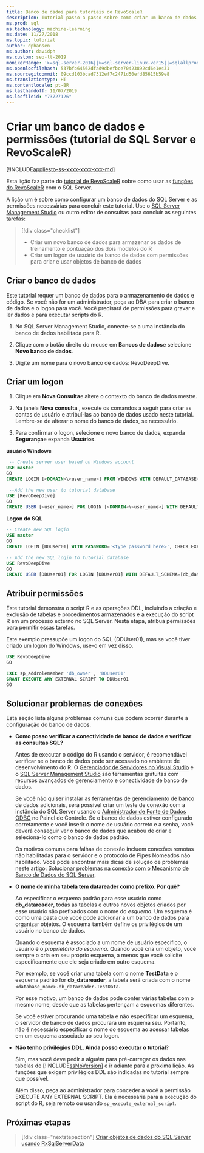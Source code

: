 ```yaml
---
title: Banco de dados para tutoriais do RevoScaleR
description: Tutorial passo a passo sobre como criar um banco de dados do SQL Server para tutoriais de R.
ms.prod: sql
ms.technology: machine-learning
ms.date: 11/27/2018
ms.topic: tutorial
author: dphansen
ms.author: davidph
ms.custom: seo-lt-2019
monikerRange: '>=sql-server-2016||>=sql-server-linux-ver15||=sqlallproducts-allversions'
ms.openlocfilehash: 537bfb64562dfad9dbefbce70423892cd6e1e431
ms.sourcegitcommit: 09ccd103bcad7312ef7c2471d50efd85615b59e8
ms.translationtype: HT
ms.contentlocale: pt-BR
ms.lasthandoff: 11/07/2019
ms.locfileid: "73727126"
---
```

# <a name="create-a-database-and-permissions-sql-server-and-revoscaler-tutorial"></a>Criar um banco de dados e permissões (tutorial de SQL Server e RevoScaleR)
[!INCLUDE[appliesto-ss-xxxx-xxxx-xxx-md](../../includes/appliesto-ss-xxxx-xxxx-xxx-md.md)]

Esta lição faz parte do [tutorial de RevoScaleR](deepdive-data-science-deep-dive-using-the-revoscaler-packages.md) sobre como usar as [funções do RevoScaleR](https://docs.microsoft.com/machine-learning-server/r-reference/revoscaler/revoscaler) com o SQL Server.

A lição um é sobre como configurar um banco de dados do SQL Server e as permissões necessárias para concluir este tutorial. Use o [SQL Server Management Studio](https://docs.microsoft.com/sql/ssms/download-sql-server-management-studio-ssms) ou outro editor de consultas para concluir as seguintes tarefas:

> [!div class="checklist"]
> * Criar um novo banco de dados para armazenar os dados de treinamento e pontuação dos dois modelos do R
> * Criar um logon de usuário de banco de dados com permissões para criar e usar objetos de banco de dados
  
## <a name="create-the-database"></a>Criar o banco de dados

Este tutorial requer um banco de dados para o armazenamento de dados e código. Se você não for um administrador, peça ao DBA para criar o banco de dados e o logon para você. Você precisará de permissões para gravar e ler dados e para executar scripts do R.

1. No SQL Server Management Studio, conecte-se a uma instância do banco de dados habilitada para R.

2. Clique com o botão direito do mouse em **Bancos de dados**e selecione **Novo banco de dados**.
  
2. Digite um nome para o novo banco de dados: RevoDeepDive.
  

## <a name="create-a-login"></a>Criar um logon
  
1. Clique em **Nova Consulta**e altere o contexto do banco de dados mestre.
  
2. Na janela **Nova consulta** , execute os comandos a seguir para criar as contas de usuário e atribuí-las ao banco de dados usado neste tutorial. Lembre-se de alterar o nome do banco de dados, se necessário.

3. Para confirmar o logon, selecione o novo banco de dados, expanda **Segurança**e expanda **Usuários**.
  
**usuário Windows**
  
```sql
 -- Create server user based on Windows account
USE master
GO
CREATE LOGIN [<DOMAIN>\<user_name>] FROM WINDOWS WITH DEFAULT_DATABASE=[RevoDeepDive]

 --Add the new user to tutorial database
USE [RevoDeepDive]
GO
CREATE USER [<user_name>] FOR LOGIN [<DOMAIN>\<user_name>] WITH DEFAULT_SCHEMA=[db_datareader]
```

**Logon do SQL**

```sql
-- Create new SQL login
USE master
GO
CREATE LOGIN [DDUser01] WITH PASSWORD='<type password here>', CHECK_EXPIRATION=OFF, CHECK_POLICY=OFF;

-- Add the new SQL login to tutorial database
USE RevoDeepDive
GO
CREATE USER [DDUser01] FOR LOGIN [DDUser01] WITH DEFAULT_SCHEMA=[db_datareader]
```

## <a name="assign-permissions"></a>Atribuir permissões

Este tutorial demonstra o script R e as operações DDL, incluindo a criação e exclusão de tabelas e procedimentos armazenados e a execução do script R em um processo externo no SQL Server. Nesta etapa, atribua permissões para permitir essas tarefas.

Este exemplo pressupõe um logon do SQL (DDUser01), mas se você tiver criado um logon do Windows, use-o em vez disso.

```sql
USE RevoDeepDive
GO

EXEC sp_addrolemember 'db_owner', 'DDUser01'
GRANT EXECUTE ANY EXTERNAL SCRIPT TO DDUser01
GO
```

## <a name="troubleshoot-connections"></a>Solucionar problemas de conexões

Esta seção lista alguns problemas comuns que podem ocorrer durante a configuração do banco de dados.

- **Como posso verificar a conectividade de banco de dados e verificar as consultas SQL?**
  
    Antes de executar o código do R usando o servidor, é recomendável verificar se o banco de dados pode ser acessado no ambiente de desenvolvimento do R. O [Gerenciador de Servidores no Visual Studio](https://docs.microsoft.com/previous-versions/x603htbk(v=vs.140)) e o [SQL Server Management Studio](../../ssms/download-sql-server-management-studio-ssms.md) são ferramentas gratuitas com recursos avançados de gerenciamento e conectividade de banco de dados.
  
    Se você não quiser instalar as ferramentas de gerenciamento de banco de dados adicionais, será possível criar um teste de conexão com a instância do SQL Server usando o [Administrador de Fonte de Dados ODBC](https://docs.microsoft.com/sql/odbc/admin/odbc-data-source-administrator?view=sql-server-2017) no Painel de Controle. Se o banco de dados estiver configurado corretamente e você inserir o nome de usuário correto e a senha, você deverá conseguir ver o banco de dados que acabou de criar e selecioná-lo como o banco de dados padrão.
  
    Os motivos comuns para falhas de conexão incluem conexões remotas não habilitadas para o servidor e o protocolo de Pipes Nomeados não habilitado. Você pode encontrar mais dicas de solução de problemas neste artigo: [Solucionar problemas na conexão com o Mecanismo de Banco de Dados do SQL Server](https://docs.microsoft.com/sql/database-engine/configure-windows/troubleshoot-connecting-to-the-sql-server-database-engine).
  
- **O nome de minha tabela tem datareader como prefixo. Por quê?**
  
    Ao especificar o esquema padrão para esse usuário como **db_datareader**, todas as tabelas e outros novos objetos criados por esse usuário são prefixados com o nome do *esquema*. Um esquema é como uma pasta que você pode adicionar a um banco de dados para organizar objetos. O esquema também define os privilégios de um usuário no banco de dados.
  
    Quando o esquema é associado a um nome de usuário específico, o usuário é o _proprietário do esquema_. Quando você cria um objeto, você sempre o cria em seu próprio esquema, a menos que você solicite especificamente que ele seja criado em outro esquema.
  
    Por exemplo, se você criar uma tabela com o nome **TestData** e o esquema padrão for **db_datareader**, a tabela será criada com o nome `<database_name>.db_datareader.TestData`.
  
    Por esse motivo, um banco de dados pode conter várias tabelas com o mesmo nome, desde que as tabelas pertençam a esquemas diferentes.
   
    Se você estiver procurando uma tabela e não especificar um esquema, o servidor de banco de dados procurará um esquema seu. Portanto, não é necessário especificar o nome do esquema ao acessar tabelas em um esquema associado ao seu logon.
  
- **Não tenho privilégios DDL. Ainda posso executar o tutorial**?
  
    Sim, mas você deve pedir a alguém para pré-carregar os dados nas tabelas de [!INCLUDE[ssNoVersion](../../includes/ssnoversion-md.md)] e ir adiante para a próxima lição. As funções que exigem privilégios DDL são indicadas no tutorial sempre que possível.

    Além disso, peça ao administrador para conceder a você a permissão EXECUTE ANY EXTERNAL SCRIPT. Ela é necessária para a execução do script do R, seja remoto ou usando `sp_execute_external_script`.

## <a name="next-steps"></a>Próximas etapas

> [!div class="nextstepaction"]
> [Criar objetos de dados do SQL Server usando RxSqlServerData](../../advanced-analytics/tutorials/deepdive-create-sql-server-data-objects-using-rxsqlserverdata.md)